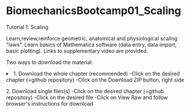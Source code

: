 BiomechanicsBootcamp01_Scaling
==============================
Tutorial 1: Scaling

Learn,review,reinforce geometric, anatomical and physiological scaling "laws". Learn basics of Mathematica software (data entry, data import, basic plotting). Links to supplementary video are provided.
<p>
Two ways to download the material:
<li>1. Download the whole chapter (recommended)
-Click on the desired chapter (=github repository)
-Click on the Download ZIP button, right side
</li>
</p>
<p>
2. Download single files(s)
-Click on the desired chapter (=github repository)
-Click on the desired file
-Click on View Raw and follow browser's instructions for download
</p>
